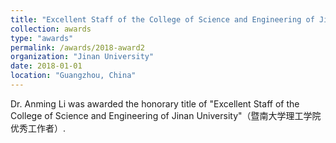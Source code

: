 ```yaml
---
title: "Excellent Staff of the College of Science and Engineering of Jinan University"
collection: awards
type: "awards"
permalink: /awards/2018-award2
organization: "Jinan University"
date: 2018-01-01
location: "Guangzhou, China"
---
```


Dr. Anming Li was awarded the honorary title of "Excellent Staff of the College of Science and Engineering of Jinan University"（暨南大学理工学院优秀工作者）.
